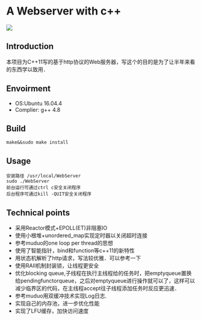 A Webserver with c++
====
![](https://img.shields.io/badge/language-c++-green.svg)

Introduction
----
本项目为C++11写的基于http协议的Web服务器，写这个的目的是为了让半年来看的东西学以致用．

Envoirment
----
* OS:Ubuntu 16.04.4
* Complier: g++ 4.8

## Build

	make&&sudo make install

## Usage

	安装路径 /usr/local/WebServer
	sudo ./WebServer
	前台运行可通过ctrl c安全关闭程序
	后台程序可通过kill -QUIT安全关闭程序

Technical points
----
* 采用Reactor模式+EPOLL(ET)非阻塞IO
* 使用小根堆+unordered_map实现定时器以关闭超时连接
* 参考muduo的one loop per thread的思想
* 使用了智能指针，bind和function等c++11的新特性
* 用状态机解析了http请求，写法较优雅．可以参考一下
* 使用RAII机制封装锁，让线程更安全
* 优化blocking queue,子线程在执行主线程给的任务时，把emptyqueue置换给pendingfunctorqueue，之后对emptyqueue进行操作就可以了，这样可以减少临界区的代码，在主线程accept往子线程添加任务时反应更迅速．
* 参考muduo用双缓冲技术实现Log日志.
* 实现自己的内存池，进一步优化性能
* 实现了LFU缓存，加快访问速度
